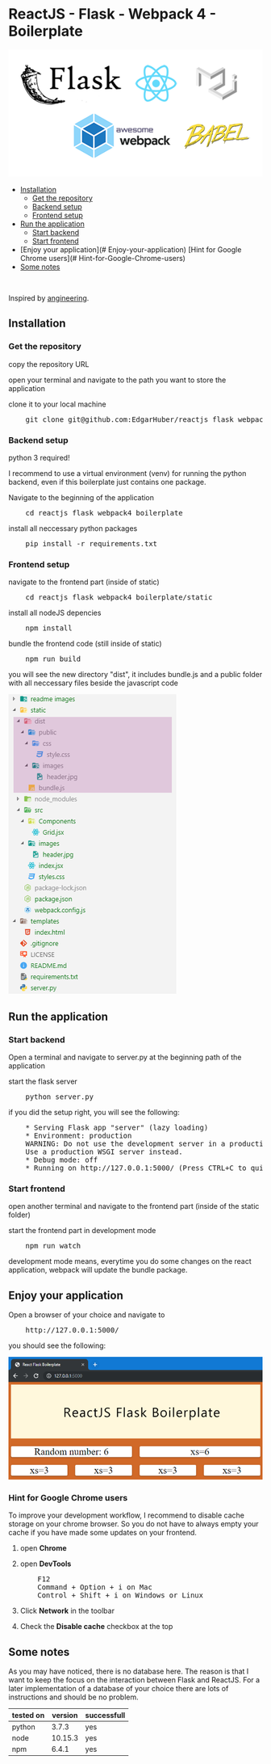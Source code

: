# ReactJS - Flask - Webpack 4 - **Boilerplate**

![stack](https://raw.githubusercontent.com/EdgarHuber/reactjs_flask_webpack4_boilerplate/master/readme%20images/stack.png)

- [Installation](#Installation)
    - [Get the repository](#Get-the-repository)
    - [Backend setup](#Backend-setup)
    - [Frontend setup](#Frontend-setup)
- [Run the application](#Start-the-application)
    - [Start backend](#Start-backend)
    - [Start frontend](#Start-frontend)
- [Enjoy your application](# Enjoy-your-application)
    [Hint for Google Chrome users](# Hint-for-Google-Chrome-users)
- [Some notes](#Some-notes)

<br>

Inspired by [angineering](https://github.com/angineering/FullStackTemplate).

## Installation

### Get the repository

copy the repository URL

open your terminal and navigate to the path you want to store the application

clone it to your local machine

<pre>
    git clone git@github.com:EdgarHuber/reactjs_flask_webpack4_boilerplate.git
</pre>


### Backend setup

python 3 required!

I recommend to use a virtual environment (venv) for running the python backend, even if this boilerplate just contains one package.

Navigate to the beginning of the application

<pre>
    cd reactjs_flask_webpack4_boilerplate
</pre>


install all neccessary python packages

<pre>
    pip install -r requirements.txt
</pre>

### Frontend setup

navigate to the frontend part (inside of static)

<pre>
    cd reactjs_flask_webpack4_boilerplate/static
</pre>


install all nodeJS depencies

<pre>
    npm install
</pre>

bundle the frontend code (still inside of static)

<pre>
    npm run build
</pre>

you will see the new directory "dist", it includes bundle.js and a public folder with all neccessary files beside the javascript code

![file_strucutre](https://raw.githubusercontent.com/EdgarHuber/reactjs_flask_webpack4_boilerplate/master/readme%20images/file_structure.png)

## Run the application

### Start backend

Open a terminal and navigate to server.py at the beginning path of the application

start the flask server

<pre>
    python server.py
</pre>

if you did the setup right, you will see the following:

<pre>
    * Serving Flask app "server" (lazy loading)
 	* Environment: production
   	WARNING: Do not use the development server in a production environment.
  	Use a production WSGI server instead.
 	* Debug mode: off
 	* Running on http://127.0.0.1:5000/ (Press CTRL+C to quit)
</pre>

### Start frontend

open another terminal and navigate to the frontend part (inside of the static folder)

start the frontend part in development mode

<pre>
    npm run watch
</pre>

development mode means, everytime you do some changes on the react application, webpack will update the bundle package.

## Enjoy your application

Open a browser of your choice and navigate to

<pre>
    http://127.0.0.1:5000/
</pre>

you should see the following:

![webapp_screenshot](https://raw.githubusercontent.com/EdgarHuber/reactjs_flask_webpack4_boilerplate/master/readme%20images/webapp_screenshot.PNG)

### Hint for Google Chrome users

To improve your development workflow, I recommend to disable cache storage on your chrome browser. So you do not have to always empty your cache if you have made some updates on your frontend.

1. open **Chrome**

2. open **DevTools**

   <pre>
       F12
       Command + Option + i on Mac
       Control + Shift + i on Windows or Linux
   </pre>

3. Click **Network** in the toolbar
4. Check the **Disable cache** checkbox at the top

## Some notes

As you may have noticed, there is no database here. The reason is that I want to keep the focus on the interaction between Flask and ReactJS. For a later implementation of a database of your choice there are lots of instructions and should be no problem.



| tested on | version | successfull |
| --------- | ------- | ----------- |
| python    | 3.7.3   | yes         |
| node      | 10.15.3 | yes         |
| npm       | 6.4.1   | yes         |
